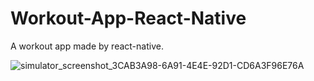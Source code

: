 # Workout-App-React-Native

A workout app made by react-native.

![simulator_screenshot_3CAB3A98-6A91-4E4E-92D1-CD6A3F96E76A](https://github.com/samin-taheri/Workout-App-React-Native/assets/58706708/9c0ed6c8-aeb9-4219-8574-e2cce489a8a5)

